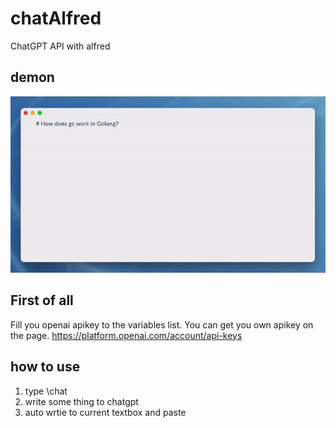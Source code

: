 # chatAlfred
ChatGPT API with alfred

## demon
![](images/chatAlfred.gif)

## First of all
Fill you openai apikey to the variables list.
You can get you own apikey on the page. 
https://platform.openai.com/account/api-keys

## how to use
1. type \\chat 
2. write some thing to chatgpt
3. auto wrtie to current textbox and paste




